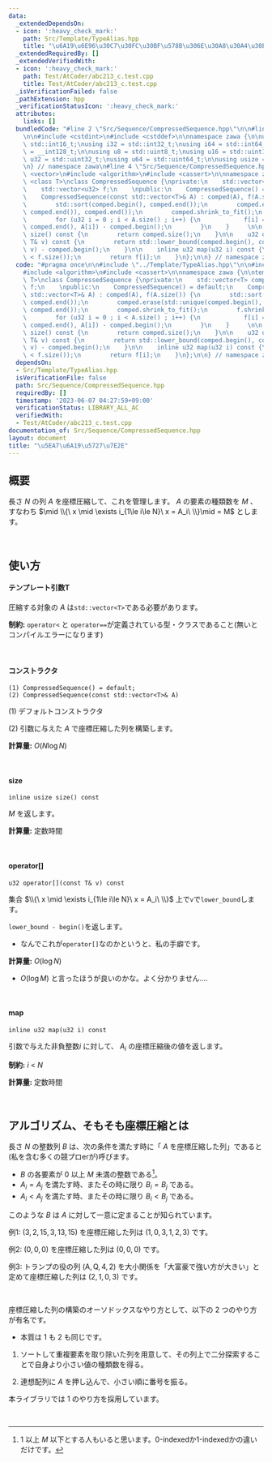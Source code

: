 ```yaml
---
data:
  _extendedDependsOn:
  - icon: ':heavy_check_mark:'
    path: Src/Template/TypeAlias.hpp
    title: "\u6A19\u6E96\u30C7\u30FC\u30BF\u578B\u306E\u30A8\u30A4\u30EA\u30A2\u30B9"
  _extendedRequiredBy: []
  _extendedVerifiedWith:
  - icon: ':heavy_check_mark:'
    path: Test/AtCoder/abc213_c.test.cpp
    title: Test/AtCoder/abc213_c.test.cpp
  _isVerificationFailed: false
  _pathExtension: hpp
  _verificationStatusIcon: ':heavy_check_mark:'
  attributes:
    links: []
  bundledCode: "#line 2 \"Src/Sequence/CompressedSequence.hpp\"\n\n#line 2 \"Src/Template/TypeAlias.hpp\"\
    \n\n#include <cstdint>\n#include <cstddef>\n\nnamespace zawa {\n\nusing i16 =\
    \ std::int16_t;\nusing i32 = std::int32_t;\nusing i64 = std::int64_t;\nusing i128\
    \ = __int128_t;\n\nusing u8 = std::uint8_t;\nusing u16 = std::uint16_t;\nusing\
    \ u32 = std::uint32_t;\nusing u64 = std::uint64_t;\n\nusing usize = std::size_t;\n\
    \n} // namespace zawa\n#line 4 \"Src/Sequence/CompressedSequence.hpp\"\n\n#include\
    \ <vector>\n#include <algorithm>\n#include <cassert>\n\nnamespace zawa {\n\ntemplate\
    \ <class T>\nclass CompressedSequence {\nprivate:\n    std::vector<T> comped;\n\
    \    std::vector<u32> f;\n    \npublic:\n    CompressedSequence() = default;\n\
    \    CompressedSequence(const std::vector<T>& A) : comped(A), f(A.size()) {\n\
    \        std::sort(comped.begin(), comped.end());\n        comped.erase(std::unique(comped.begin(),\
    \ comped.end()), comped.end());\n        comped.shrink_to_fit();\n        f.shrink_to_fit();\n\
    \        for (u32 i = 0 ; i < A.size() ; i++) {\n            f[i] = std::lower_bound(comped.begin(),\
    \ comped.end(), A[i]) - comped.begin();\n        }\n    }     \n\n    inline usize\
    \ size() const {\n        return comped.size();\n    }\n\n    u32 operator[](const\
    \ T& v) const {\n        return std::lower_bound(comped.begin(), comped.end(),\
    \ v) - comped.begin();\n    }\n\n    inline u32 map(u32 i) const {\n        assert(i\
    \ < f.size());\n        return f[i];\n    }\n};\n\n} // namespace zawa\n"
  code: "#pragma once\n\n#include \"../Template/TypeAlias.hpp\"\n\n#include <vector>\n\
    #include <algorithm>\n#include <cassert>\n\nnamespace zawa {\n\ntemplate <class\
    \ T>\nclass CompressedSequence {\nprivate:\n    std::vector<T> comped;\n    std::vector<u32>\
    \ f;\n    \npublic:\n    CompressedSequence() = default;\n    CompressedSequence(const\
    \ std::vector<T>& A) : comped(A), f(A.size()) {\n        std::sort(comped.begin(),\
    \ comped.end());\n        comped.erase(std::unique(comped.begin(), comped.end()),\
    \ comped.end());\n        comped.shrink_to_fit();\n        f.shrink_to_fit();\n\
    \        for (u32 i = 0 ; i < A.size() ; i++) {\n            f[i] = std::lower_bound(comped.begin(),\
    \ comped.end(), A[i]) - comped.begin();\n        }\n    }     \n\n    inline usize\
    \ size() const {\n        return comped.size();\n    }\n\n    u32 operator[](const\
    \ T& v) const {\n        return std::lower_bound(comped.begin(), comped.end(),\
    \ v) - comped.begin();\n    }\n\n    inline u32 map(u32 i) const {\n        assert(i\
    \ < f.size());\n        return f[i];\n    }\n};\n\n} // namespace zawa\n"
  dependsOn:
  - Src/Template/TypeAlias.hpp
  isVerificationFile: false
  path: Src/Sequence/CompressedSequence.hpp
  requiredBy: []
  timestamp: '2023-06-07 04:27:59+09:00'
  verificationStatus: LIBRARY_ALL_AC
  verifiedWith:
  - Test/AtCoder/abc213_c.test.cpp
documentation_of: Src/Sequence/CompressedSequence.hpp
layout: document
title: "\u5EA7\u6A19\u5727\u7E2E"
---
```


## 概要

長さ $N$ の列 $A$ を座標圧縮して、これを管理します。 $A$ の要素の種類数を $M$ 、すなわち $\mid \\{\ x \mid \exists i_{1\le i\le N}\ x = A_i\ \\}\mid = M$ とします。

<br />

## 使い方

#### テンプレート引数T

圧縮する対象の $A$ は`std::vector<T>`である必要があります。

**制約:** `operator<` と `operator==`が定義されている型・クラスであること(無いとコンパイルエラーになります)

<br />

#### コンストラクタ
```
(1) CompressedSequence() = default;
(2) CompressedSequence(const std::vector<T>& A)
```

(1) デフォルトコンストラクタ

(2) 引数に与えた $A$ で座標圧縮した列を構築します。

**計算量:** $O(N\log N)$

<br />

#### size
```
inline usize size() const
```
$M$ を返します。

**計算量:** 定数時間


<br />

#### operator[]
```
u32 operator[](const T& v) const
```

集合 $\\{\ x \mid \exists i_{1\le i\le N}\ x = A_i\ \\}$ 上で`v`で`lower_bound`します。

`lower_bound - begin()`を返します。

- なんでこれが`operator[]`なのかというと、私の手癖です。

**計算量:** $O(\log N)$
- $O(\log M)$ と言ったほうが良いのかな。よく分かりません....

<br />

#### map
```
inline u32 map(u32 i) const 
```

引数で与えた非負整数$i$ に対して、 $A_i$ の座標圧縮後の値を返します。

**制約:** $i\ <\ N$

**計算量:** 定数時間

<br />

## アルゴリズム、そもそも座標圧縮とは

長さ $N$ の整数列 $B$ は、次の条件を満たす時に「 $A$ を座標圧縮した列」であると(私を含む多くの競プロerが)呼びます。
- $B$ の各要素が $0$ 以上 $M$ 未満の整数である[^1]。
- $A_i = A_j$ を満たす時、またその時に限り $B_i = B_j$ である。
- $A_i < A_j$ を満たす時、またその時に限り $B_i < B_j$ である。

このような $B$ は $A$ に対して一意に定まることが知られています。

例1: $(3, 2, 15, 3, 13, 15)$ を座標圧縮した列は $(1, 0, 3, 1, 2, 3)$ です。

例2: $(0, 0, 0)$ を座標圧縮した列は $(0, 0, 0)$ です。

例3: トランプの役の列 $(\text{A}, \text{Q}, \text{4}, \text{2})$ を大小関係を「大富豪で強い方が大きい」と定めて座標圧縮した列は $(2, 1, 0, 3)$ です。

<br />

座標圧縮した列の構築のオーソドックスなやり方として、以下の $2$ つのやり方が有名です。
- 本質は $1$ も $2$ も同じです。

1. ソートして重複要素を取り除いた列を用意して、その列上で二分探索することで自身より小さい値の種類数を得る。

2. 連想配列に $A$ を押し込んで、小さい順に番号を振る。

本ライブラリでは $1$ のやり方を採用しています。

<br />

[^1]: $1$ 以上 $M$ 以下とする人もいると思います。0-indexedか1-indexedかの違いだけです。
